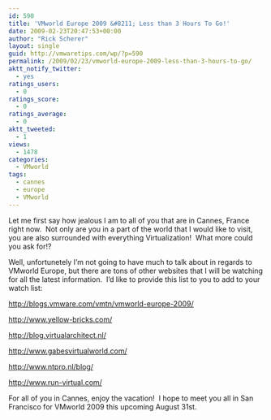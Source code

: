 ```yaml
---
id: 590
title: 'VMworld Europe 2009 &#8211; Less than 3 Hours To Go!'
date: 2009-02-23T20:47:53+00:00
author: "Rick Scherer"
layout: single
guid: http://vmwaretips.com/wp/?p=590
permalink: /2009/02/23/vmworld-europe-2009-less-than-3-hours-to-go/
aktt_notify_twitter:
  - yes
ratings_users:
  - 0
ratings_score:
  - 0
ratings_average:
  - 0
aktt_tweeted:
  - 1
views:
  - 1478
categories:
  - VMworld
tags:
  - cannes
  - europe
  - VMworld
---
```

Let me first say how jealous I am to all of you that are in Cannes, France right now.  Not only are you in a part of the world that I would like to visit, you are also surrounded with everything Virtualization!  What more could you ask for!?

Well, unfortunetely I&#8217;m not going to have much to talk about in regards to VMworld Europe, but there are tons of other websites that I will be watching for all the latest information.  I&#8217;d like to provide this list to you to add to your watch list:

<a href="http://blogs.vmware.com/vmtn/vmworld-europe-2009/" target="_blank">http://blogs.vmware.com/vmtn/vmworld-europe-2009/</a>
  
<a href="http://www.yellow-bricks.com/" target="_blank">http://www.yellow-bricks.com/</a>
  
<a href="http://blog.virtualarchitect.nl/" target="_blank">http://blog.virtualarchitect.nl/</a>
  
<a href="http://www.gabesvirtualworld.com/" target="_blank">http://www.gabesvirtualworld.com/</a>
  
<a href="http://www.ntpro.nl/blog/" target="_blank">http://www.ntpro.nl/blog/</a>
  
<a href="http://www.run-virtual.com/" target="_blank">http://www.run-virtual.com/</a>

For all of you in Cannes, enjoy the vacation!  I hope to meet you all in San Francisco for VMworld 2009 this upcoming August 31st.